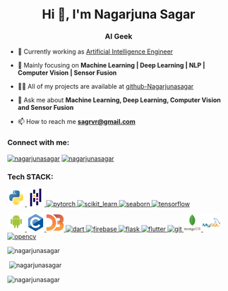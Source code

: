 <h1 align="center">Hi 👋, I'm Nagarjuna Sagar</h1>
<h3 align="center">AI Geek </h3>

- 🔭 Currently working as [Artificial Intelligence Engineer](https://www.linkedin.com/in/nagarjunasagar/)

- 🌱 Mainly focusing on  **Machine Learning | Deep Learning | NLP | Computer Vision | Sensor Fusion**

- 👨‍💻 All of my projects are available at [github-Nagarjunasagar](https://github.com/Nagarjunasagar)

- 💬 Ask me about **Machine Learning, Deep Learning, Computer Vision and Sensor Fusion**

- 📫 How to reach me **sagrvr@gmail.com**

<h3 align="left">Connect with me:</h3>
<p align="left">
<a href="https://linkedin.com/in/nagarjunasagar" target="blank"><img align="center" src="https://raw.githubusercontent.com/rahuldkjain/github-profile-readme-generator/master/src/images/icons/Social/linked-in-alt.svg" alt="nagarjunasagar" height="30" width="40" /></a>
<a href="https://kaggle.com/nagarjunasagar" target="blank"><img align="center" src="https://raw.githubusercontent.com/rahuldkjain/github-profile-readme-generator/master/src/images/icons/Social/kaggle.svg" alt="nagarjunasagar" height="30" width="40" /></a>
</p>

<h3 align="left">Tech  STACK: </h3>

<a href="https://www.python.org" target="_blank" rel="noreferrer"> <img src="https://raw.githubusercontent.com/devicons/devicon/master/icons/python/python-original.svg" alt="python" width="40" height="40"/> </a><a href="https://pandas.pydata.org/" target="_blank" rel="noreferrer"> <img src="https://raw.githubusercontent.com/devicons/devicon/2ae2a900d2f041da66e950e4d48052658d850630/icons/pandas/pandas-original.svg" alt="pandas" width="40" height="40"/> </a>  <a href="https://pytorch.org/" target="_blank" rel="noreferrer"> <img src="https://www.vectorlogo.zone/logos/pytorch/pytorch-icon.svg" alt="pytorch" width="40" height="40"/> </a> <a href="https://scikit-learn.org/" target="_blank" rel="noreferrer"> <img src="https://upload.wikimedia.org/wikipedia/commons/0/05/Scikit_learn_logo_small.svg" alt="scikit_learn" width="40" height="40"/> </a> <a href="https://seaborn.pydata.org/" target="_blank" rel="noreferrer"> <img src="https://seaborn.pydata.org/_images/logo-mark-lightbg.svg" alt="seaborn" width="40" height="40"/> </a> <a href="https://www.tensorflow.org" target="_blank" rel="noreferrer"> <img src="https://www.vectorlogo.zone/logos/tensorflow/tensorflow-icon.svg" alt="tensorflow" width="40" height="40"/> </a> 
<p align="left"> <a href="https://developer.android.com" target="_blank" rel="noreferrer"> <img src="https://raw.githubusercontent.com/devicons/devicon/master/icons/android/android-original-wordmark.svg" alt="android" width="40" height="40"/> </a> <a href="https://www.cprogramming.com/" target="_blank" rel="noreferrer"> <img src="https://raw.githubusercontent.com/devicons/devicon/master/icons/c/c-original.svg" alt="c" width="40" height="40"/> </a> <a href="https://d3js.org/" target="_blank" rel="noreferrer"> <img src="https://raw.githubusercontent.com/devicons/devicon/master/icons/d3js/d3js-original.svg" alt="d3js" width="40" height="40"/> </a> <a href="https://dart.dev" target="_blank" rel="noreferrer"> <img src="https://www.vectorlogo.zone/logos/dartlang/dartlang-icon.svg" alt="dart" width="40" height="40"/> </a> <a href="https://firebase.google.com/" target="_blank" rel="noreferrer"> <img src="https://www.vectorlogo.zone/logos/firebase/firebase-icon.svg" alt="firebase" width="40" height="40"/> </a> <a href="https://flask.palletsprojects.com/" target="_blank" rel="noreferrer"> <img src="https://www.vectorlogo.zone/logos/pocoo_flask/pocoo_flask-icon.svg" alt="flask" width="40" height="40"/> </a> <a href="https://flutter.dev" target="_blank" rel="noreferrer"> <img src="https://www.vectorlogo.zone/logos/flutterio/flutterio-icon.svg" alt="flutter" width="40" height="40"/> </a> <a href="https://git-scm.com/" target="_blank" rel="noreferrer"> <img src="https://www.vectorlogo.zone/logos/git-scm/git-scm-icon.svg" alt="git" width="40" height="40"/> </a> <a href="https://www.mongodb.com/" target="_blank" rel="noreferrer"> <img src="https://raw.githubusercontent.com/devicons/devicon/master/icons/mongodb/mongodb-original-wordmark.svg" alt="mongodb" width="40" height="40"/> </a> <a href="https://www.mysql.com/" target="_blank" rel="noreferrer"> <img src="https://raw.githubusercontent.com/devicons/devicon/master/icons/mysql/mysql-original-wordmark.svg" alt="mysql" width="40" height="40"/> </a> <a href="https://opencv.org/" target="_blank" rel="noreferrer"> <img src="https://www.vectorlogo.zone/logos/opencv/opencv-icon.svg" alt="opencv" width="40" height="40"/> </a> </p>

<p><img align="center" src="https://github-readme-stats.vercel.app/api/top-langs?username=nagarjunasagar&show_icons=true&locale=en&layout=compact" alt="nagarjunasagar" /></p>

<p>&nbsp;<img align="center" src="https://github-readme-stats.vercel.app/api?username=nagarjunasagar&show_icons=true&locale=en" alt="nagarjunasagar" /></p>

<p><img align="center" src="https://github-readme-streak-stats.herokuapp.com/?user=nagarjunasagar&" alt="nagarjunasagar" /></p>

<!--- 👋 Hi, I’m @Nagarjunasagar
- 👀 I’m interested in Machine Learning
- 🌱 I’m currently learning Datascience
- 💞️ I’m looking to collaborate on Datascience and Machince learning Projects which helps to enhance my skills in the field
- 📫 reach me @ sagrvr@gmail.com   https://www.linkedin.com/in/nagarjunasagar --->

<!---
Nagarjunasagar/Nagarjunasagar is a ✨ special ✨ repository because its `README.md` (this file) appears on your GitHub profile.
You can click the Preview link to take a look at your changes.
--->
